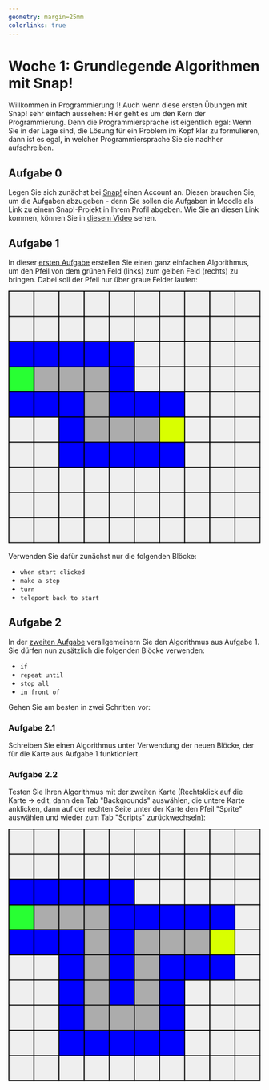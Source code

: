 ```yaml
---
geometry: margin=25mm
colorlinks: true
---
```


# Woche 1: Grundlegende Algorithmen mit Snap!

Willkommen in Programmierung 1! Auch wenn diese ersten Übungen mit Snap! sehr einfach aussehen: Hier geht es um den Kern der Programmierung. Denn die Programmiersprache ist eigentlich egal: Wenn Sie in der Lage sind, die Lösung für ein Problem im Kopf klar zu formulieren, dann ist es egal, in welcher Programmiersprache Sie sie nachher aufschreiben.

## Aufgabe 0

Legen Sie sich zunächst bei [Snap!](https://snap.berkeley.edu/) einen Account an. Diesen brauchen Sie, um die Aufgaben abzugeben - denn Sie sollen die Aufgaben in Moodle als Link zu einem Snap!-Projekt in Ihrem Profil abgeben. Wie Sie an diesen Link kommen, können Sie in [diesem Video](https://mediathek.htw-berlin.de/video/Abgaben-mit-Snap/4a4e1bb9eda16da2113f1741b688e3a2) sehen.


## Aufgabe 1

In dieser [ersten Aufgabe](https://snap.berkeley.edu/project?user=piotrdabrowski&project=Prog1-Uebung1.1) erstellen Sie einen ganz einfachen Algorithmus, um den Pfeil von dem grünen Feld (links) zum gelben Feld (rechts) zu bringen. Dabei soll der Pfeil nur über graue Felder laufen:

![Karte 1](Bilder/uebung1_map.svg)

Verwenden Sie dafür zunächst nur die folgenden Blöcke:

* `when start clicked`
* `make a step`
* `turn`
* `teleport back to start`


## Aufgabe 2

In der [zweiten Aufgabe](https://snap.berkeley.edu/project?user=piotrdabrowski&project=Prog1-Uebung1.2) verallgemeinern Sie den Algorithmus aus Aufgabe 1. Sie dürfen nun zusätzlich die folgenden Blöcke verwenden:

* `if`
* `repeat until`
* `stop all`
* `in front of`

Gehen Sie am besten in zwei Schritten vor:

### Aufgabe 2.1

Schreiben Sie einen Algorithmus unter Verwendung der neuen Blöcke, der für die Karte aus Aufgabe 1 funktioniert.

### Aufgabe 2.2

Testen Sie Ihren Algorithmus mit der zweiten Karte (Rechtsklick auf die Karte -> edit, dann den Tab "Backgrounds" auswählen, die untere Karte anklicken, dann auf der rechten Seite unter der Karte den Pfeil "Sprite" auswählen und wieder zum Tab "Scripts" zurückwechseln):

![Karte 2](Bilder/uebung1_map2.svg)

